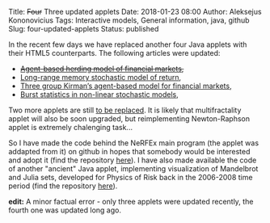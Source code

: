 Title: <del>Four</del> Three updated applets
Date: 2018-01-23 08:00
Author: Aleksejus Kononovicius
Tags: Interactive models, General information, java, github
Slug: four-updated-applets
Status: published

In the recent few days we have replaced another four Java applets
with their HTML5 counterparts. The following articles were updated:<!--more-->

* <del>[Agent-based herding model of financial markets](/agent-based-herding-model-financial-markets "Agent-based herding model of financial markets"),</del>
* [Long-range memory stochastic model of return](/long-range-memory-stochastic-model-return "Long-range memory stochastic model of return"),
* [Three group Kirman’s agent-based model for financial markets](/three-group-kirman-agent-based-model-for-financial-markets "Three group Kirmans agent-based model for financial markets"),
* [Burst statistics in non-linear stochastic models](/burst-statistics-non-linear-stochastic-models "Burst statistics in non-linear stochastic models"),

Two more applets are still
[to be replaced]({filename}/articles/2014/java-programeliu-ateitis-ir-kaip-jas-paleisti.md).
It is likely that multifractality applet will also be soon upgraded,
but reimplementing Newton-Raphson applet is extremely chalenging task...

So I have made the code behind the NeRFEx main program (the applet
was addapted from it) on github in hopes that somebody would be interested
and adopt it (find the repository
[here](https://github.com/akononovicius/NeRFEx-newton-raphson-fractal-explorer)).
I have also made available the code of another "ancient" Java applet,
implementing visualization of Mandelbrot and Julia sets, developed for
Physics of Risk back in the 2006-2008 time period (find the repository
[here](https://github.com/akononovicius/Mandelbrot-Julia-applet)).

**edit:** A minor factual error - only three applets were updated recently,
the fourth one was updated long ago.
